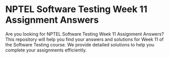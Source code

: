 # NPTEL Software Testing Week 11 Assignment Answers

Are you looking for NPTEL Software Testing Week 11 Assignment Answers? This repository will help you find your answers and solutions for Week 11 of the Software Testing course. We provide detailed solutions to help you complete your assignments efficiently.